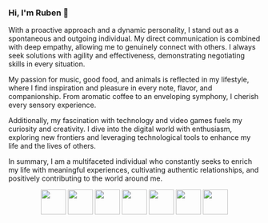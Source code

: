 ### Hi, I'm Ruben 👋

With a proactive approach and a dynamic personality, I stand out as a spontaneous and outgoing individual. My direct communication is combined with deep empathy, allowing me to genuinely connect with others. I always seek solutions with agility and effectiveness, demonstrating negotiating skills in every situation.

My passion for music, good food, and animals is reflected in my lifestyle, where I find inspiration and pleasure in every note, flavor, and companionship. From aromatic coffee to an enveloping symphony, I cherish every sensory experience.

Additionally, my fascination with technology and video games fuels my curiosity and creativity. I dive into the digital world with enthusiasm, exploring new frontiers and leveraging technological tools to enhance my life and the lives of others.

In summary, I am a multifaceted individual who constantly seeks to enrich my life with meaningful experiences, cultivating authentic relationships, and positively contributing to the world around me.

<!--
**xXStormIceXx/xXStormIceXx** is a ✨ _special_ ✨ repository because its `README.md` (this file) appears on your GitHub profile.

Here are some ideas to get you started:

- 🔭 I’m currently working on ...
- 🌱 I’m currently learning ...
- 👯 I’m looking to collaborate on ...
- 🤔 I’m looking for help with ...
- 💬 Ask me about ...
- 📫 How to reach me: ...
- 😄 Pronouns: ...
- ⚡ Fun fact: ...
-->
<p align="center">
  <img src="https://cdn3.iconfinder.com/data/icons/logos-and-brands-adobe/512/267_Python-512.png" width="50" height="50">
  <img src="https://upload.wikimedia.org/wikipedia/commons/thumb/3/38/HTML5_Badge.svg/2048px-HTML5_Badge.svg.png" width="50" height="50">
  <img src="https://upload.wikimedia.org/wikipedia/commons/thumb/6/62/CSS3_logo.svg/800px-CSS3_logo.svg.png" width="50" height="50">
  <img src="https://seeklogo.com/images/J/javascript-logo-E967E87D74-seeklogo.com.png" width="50" height="50">
  <img src="https://victorroblesweb.es/wp-content/uploads/2018/04/git.png" width="50" height="50">
  <img src="https://cdn.icon-icons.com/icons2/2415/PNG/512/mysql_original_wordmark_logo_icon_146417.png" width="50" height="50">
   <img src="https://cdn.icon-icons.com/icons2/2415/PNG/512/java_original_wordmark_logo_icon_146459.png" width="50" height="50">
</p>
